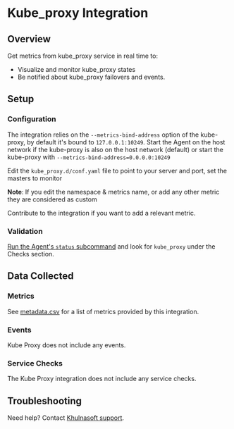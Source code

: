 # Kube_proxy Integration

## Overview

Get metrics from kube_proxy service in real time to:

- Visualize and monitor kube_proxy states
- Be notified about kube_proxy failovers and events.

## Setup

### Configuration

The integration relies on the `--metrics-bind-address` option of the kube-proxy, by default it's bound to `127.0.0.1:10249`. Start the Agent on the host network if the kube-proxy is also on the host network (default) or start the kube-proxy with `--metrics-bind-address=0.0.0.0:10249`

Edit the `kube_proxy.d/conf.yaml` file to point to your server and port, set the masters to monitor

**Note**: If you edit the namespace & metrics name, or add any other metric they are considered as custom

Contribute to the integration if you want to add a relevant metric.

### Validation

[Run the Agent's `status` subcommand][1] and look for `kube_proxy` under the Checks section.

## Data Collected

### Metrics

See [metadata.csv][2] for a list of metrics provided by this integration.

### Events

Kube Proxy does not include any events.

### Service Checks

The Kube Proxy integration does not include any service checks.

## Troubleshooting

Need help? Contact [Khulnasoft support][3].

[1]: https://docs.khulnasoft.com/agent/guide/agent-commands/#agent-status-and-information
[2]: https://github.com/KhulnaSoft/integrations-core/blob/master/kube_proxy/metadata.csv
[3]: https://docs.khulnasoft.com/help/
